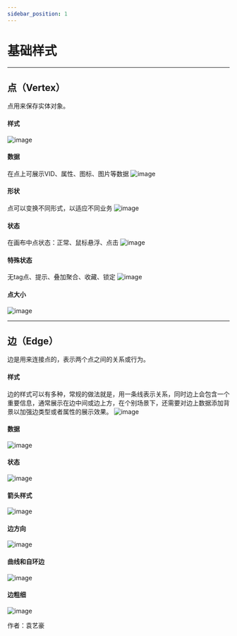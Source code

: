 ```yaml
---
sidebar_position: 1
---
```


# 基础样式

----

## 点（Vertex）
点用来保存实体对象。

#### 样式
![image](https://github.com/yyh0808/blog-graphdocs/raw/master/img/graph003.png)

#### 数据
在点上可展示VID、属性、图标、图片等数据
![image](https://github.com/yyh0808/blog-graphdocs/raw/master/img/graph011.png)

#### 形状
点可以变换不同形式，以适应不同业务
![image](https://github.com/yyh0808/blog-graphdocs/raw/master/img/graph002.png)

#### 状态
在画布中点状态：正常、鼠标悬浮、点击
![image](https://github.com/yyh0808/blog-graphdocs/raw/master/img/graph001.png)

#### 特殊状态
无tag点、提示、叠加聚合、收藏、锁定
![image](https://github.com/yyh0808/blog-graphdocs/raw/master/img/graph010.png)

#### 点大小
![image](https://github.com/yyh0808/blog-graphdocs/raw/master/img/graph013.png)


----

## 边（Edge）
边是用来连接点的，表示两个点之间的关系或行为。

#### 样式
边的样式可以有多种，常规的做法就是，用一条线表示关系，同时边上会包含一个重要信息，通常展示在边中间或边上方，在个别场景下，还需要对边上数据添加背景以加强边类型或者属性的展示效果。
![image](https://github.com/yyh0808/blog-graphdocs/raw/master/img/graph006.png)

#### 数据
![image](https://github.com/yyh0808/blog-graphdocs/raw/master/img/graph012.png)

#### 状态
![image](https://github.com/yyh0808/blog-graphdocs/raw/master/img/graph004.png)

#### 箭头样式
![image](https://github.com/yyh0808/blog-graphdocs/raw/master/img/graph007.png)

#### 边方向
![image](https://github.com/yyh0808/blog-graphdocs/raw/master/img/graph008.png)

#### 曲线和自环边
![image](https://github.com/yyh0808/blog-graphdocs/raw/master/img/graph009.png)

#### 边粗细
![image](https://github.com/yyh0808/blog-graphdocs/raw/master/img/graph014.png)


作者：袁艺豪
